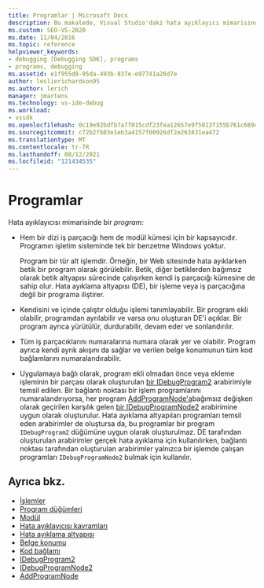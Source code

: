 ```yaml
---
title: Programlar | Microsoft Docs
description: Bu makalede, Visual Studio'daki hata ayıklayıcı mimarisinde bir programın tanımı ve Visual Studio.
ms.custom: SEO-VS-2020
ms.date: 11/04/2016
ms.topic: reference
helpviewer_keywords:
- debugging [Debugging SDK], programs
- programs, debugging
ms.assetid: e1f955d8-95da-493b-837e-e97741a26d7e
author: leslierichardson95
ms.author: lerich
manager: jmartens
ms.technology: vs-ide-debug
ms.workload:
- vssdk
ms.openlocfilehash: 0c19e92bdfb7a7f015cdf23fea12657e9f5813f155b761c6894bc9d943841b63
ms.sourcegitcommit: c72b2f603e1eb3a4157f00926df2e263831ea472
ms.translationtype: MT
ms.contentlocale: tr-TR
ms.lasthandoff: 08/12/2021
ms.locfileid: "121434535"
---
```

# <a name="programs"></a>Programlar
Hata ayıklayıcısı mimarisinde bir *program:*

- Hem bir dizi iş parçacığı hem de modül kümesi için bir kapsayıcıdır. Programın işletim sisteminde tek bir benzetme Windows yoktur.

     Program bir tür alt işlemdir. Örneğin, bir Web sitesinde hata ayıklarken betik bir program olarak görülebilir. Betik, diğer betiklerden bağımsız olarak betik altyapısı sürecinde çalışırken kendi iş parçacığı kümesine de sahip olur. Hata ayıklama altyapısı (DE), bir işleme veya iş parçacığına değil bir programa iliştirer.

- Kendisini ve içinde çalıştır olduğu işlemi tanımlayabilir. Bir program ekli olabilir, programdan ayrılabilir ve varsa onu oluşturan DE'i açıklar. Bir program ayrıca yürütülür, durdurabilir, devam eder ve sonlandırılır.

- Tüm iş parçacıklarını numaralarına numara olarak yer ve olabilir. Program ayrıca kendi ayrık akışını da sağlar ve verilen belge konumunun tüm kod bağlamlarını numaralandırabilir.

- Uygulamaya bağlı olarak, program ekli olmadan önce veya ekleme işleminin bir parçası olarak oluşturulan [bir IDebugProgram2](../../extensibility/debugger/reference/idebugprogram2.md) arabirimiyle temsil edilen. Bir bağlantı noktası bir işlem programlarını numaralandırıyorsa, her program [AddProgramNode'a](../../extensibility/debugger/reference/idebugportnotify2-addprogramnode.md)bağımsız değişken olarak geçirilen karşılık gelen [bir IDebugProgramNode2](../../extensibility/debugger/reference/idebugprogramnode2.md) arabirimine uygun olarak oluşturulur. Hata ayıklama altyapıları programları temsil eden arabirimler de oluştursa da, bu programlar bir program `IDebugProgram2` düğümüne uygun olarak oluşturulmaz. DE tarafından oluşturulan arabirimler gerçek hata ayıklama için kullanılırken, bağlantı noktası tarafından oluşturulan arabirimler yalnızca bir işlemde çalışan programları `IDebugProgramNode2` bulmak için kullanılır.

## <a name="see-also"></a>Ayrıca bkz.
- [İşlemler](../../extensibility/debugger/processes.md)
- [Program düğümleri](../../extensibility/debugger/program-nodes.md)
- [Modül](../../extensibility/debugger/modules.md)
- [Hata ayıklayıcısı kavramları](../../extensibility/debugger/debugger-concepts.md)
- [Hata ayıklama altyapısı](../../extensibility/debugger/debug-engine.md)
- [Belge konumu](../../extensibility/debugger/document-position.md)
- [Kod bağlamı](../../extensibility/debugger/code-context.md)
- [IDebugProgram2](../../extensibility/debugger/reference/idebugprogram2.md)
- [IDebugProgramNode2](../../extensibility/debugger/reference/idebugprogramnode2.md)
- [AddProgramNode](../../extensibility/debugger/reference/idebugportnotify2-addprogramnode.md)
